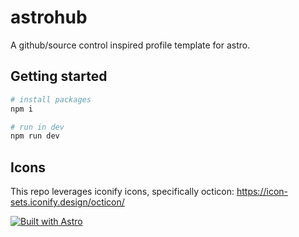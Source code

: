 # astrohub

A github/source control inspired profile template for astro.

## Getting started

```bash
# install packages
npm i

# run in dev
npm run dev
```

## Icons

This repo leverages iconify icons, specifically octicon: https://icon-sets.iconify.design/octicon/

[![Built with Astro](https://astro.badg.es/v2/built-with-astro/medium.svg)](https://astro.build)
